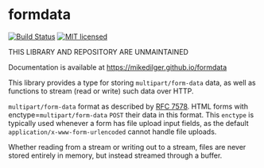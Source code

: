 # formdata

[![Build Status](https://travis-ci.org/mikedilger/formdata.svg?branch=master)](https://travis-ci.org/mikedilger/formdata)
[![MIT licensed](https://img.shields.io/badge/license-MIT-blue.svg)](./LICENSE)

THIS LIBRARY AND REPOSITORY ARE UNMAINTAINED

Documentation is available at https://mikedilger.github.io/formdata

This library provides a type for storing `multipart/form-data` data, as well as functions
to stream (read or write) such data over HTTP.

`multipart/form-data` format as described by [RFC 7578](https://tools.ietf.org/html/rfc7578).
HTML forms with enctype=`multipart/form-data` `POST` their data in this format.
This `enctype` is typically used whenever a form has file upload input fields,
as the default `application/x-www-form-urlencoded` cannot handle file uploads.

Whether reading from a stream or writing out to a stream, files are never stored entirely
in memory, but instead streamed through a buffer.
